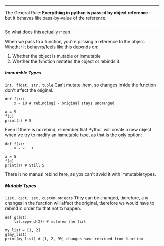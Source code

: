 ****
The General Rule: 
**Everything in python is passed by object reference** - but it behaves like pass-by-value of the reference. 
**** 

So what does this actually mean. 

When we pass to a function, you're passing a reference to the object. 
Whether it behaves/feels like this depends on: 
1. Whether the object is mutable or immutable
2. Whether the function mutates the object or rebinds it. 

##### Immutable Types
`int, float, str, tuple`
Can't mutate them, so changes inside the function don't affect the original. 

```
def f(x): 
	x = 10 # rebindingi - original stays unchanged
	
a = 5
f(5)
print(a) # 5
```

Even if there is no rebind, remember that Python will create a new object when we try to modify an immutable type, as that is the only option: 
```
def f(x): 
	x = x + 1

a = 5
f(a)
print(a) # Still 5
```
There is no manual rebind here, as you can't avoid it with immutable types. 


##### Mutable Types 
`list, dict, set, custom objects`
They can be changed, therefore, any changes in the function will affect the original, therefore we would have to rebind in order for that not to happen. 

```
def g(lst): 
	lst.append(59) # mutates the list

my_list = [1, 2]
g(my_list)
print(my_list) # [1, 2, 99] changes have retained from function
```


